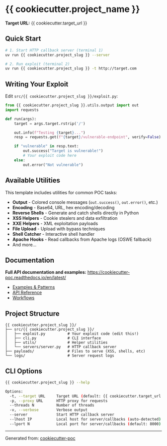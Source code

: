 # {{ cookiecutter.project_name }}

**Target URL:** {{ cookiecutter.target_url }}

## Quick Start

```bash
# 1. Start HTTP callback server (terminal 1)
uv run {{ cookiecutter.project_slug }} --server

# 2. Run exploit (terminal 2)
uv run {{ cookiecutter.project_slug }} -t http://target.com
```

## Writing Your Exploit

Edit `src/{{ cookiecutter.project_slug }}/exploit.py`:

```python
from {{ cookiecutter.project_slug }}.utils.output import out
import requests

def run(args):
    target = args.target.rstrip('/')

    out.info(f"Testing {target}...")
    resp = requests.get(f"{target}/vulnerable-endpoint", verify=False)

    if "vulnerable" in resp.text:
        out.success("Target is vulnerable!")
        # Your exploit code here
    else:
        out.error("Not vulnerable")
```

## Available Utilities

This template includes utilities for common POC tasks:

- **Output** - Colored console messages (`out.success()`, `out.error()`, etc.)
- **Encoding** - Base64, URL, hex encoding/decoding
- **Reverse Shells** - Generate and catch shells directly in Python
- **XSS Helpers** - Cookie stealers and data exfiltration
- **XXE Helpers** - XML exploitation payloads
- **File Upload** - Upload with bypass techniques
- **Shell Catcher** - Interactive shell handler
- **Apache Hooks** - Read callbacks from Apache logs (OSWE fallback)
- And more...

## Documentation

**Full API documentation and examples:**
https://cookiecutter-poc.readthedocs.io/en/latest/

- [Examples & Patterns](https://cookiecutter-poc.readthedocs.io/en/latest/examples.html)
- [API Reference](https://cookiecutter-poc.readthedocs.io/en/latest/api/index.html)
- [Workflows](https://cookiecutter-poc.readthedocs.io/en/latest/workflows.html)

## Project Structure

```
{{ cookiecutter.project_slug }}/
├── src/{{ cookiecutter.project_slug }}/
│   ├── exploit.py          # Your exploit code (edit this!)
│   ├── cli.py              # CLI interface
│   ├── utils/              # Helper utilities
│   └── servers/server.py   # HTTP callback server
├── payloads/               # Files to serve (XSS, shells, etc)
└── logs/                   # Server request logs
```

## CLI Options

```bash
{{ cookiecutter.project_slug }} --help

Options:
  -t, --target URL     Target URL (default: {{ cookiecutter.target_url }})
  -p, --proxy URL      HTTP proxy for requests
  --threads N          Number of threads
  -v, --verbose        Verbose output
  --server             Start HTTP callback server
  --lhost IP           Local host for server/callbacks (auto-detected)
  --lport N            Local port for server/callbacks (default: 8000)
```

---

Generated from: [cookiecutter-poc](https://github.com/kwkeefer/cookiecutter-poc)

